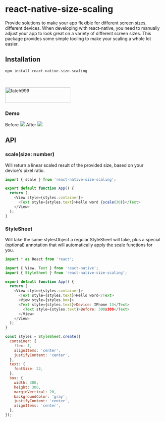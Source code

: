 # react-native-size-scaling
Provide solutions to make your app flexible for different screen sizes, different devices. When developing with react-native, you need to manually adjust your app to look great on a variety of different screen sizes. This package provides some simple tooling to make your scaling a whole lot easier.
## Installation

```sh
npm install react-native-size-scaling
```

<br><p><a href="https://www.buymeacoffee.com/hoaphantn"> <img align="left" src="https://cdn.buymeacoffee.com/buttons/v2/default-yellow.png" height="50" width="210" alt="fateh999" /></a></p><br><br><br>

### Demo
Before
![](https://github.com/hoaphantn7604/file-upload/blob/master/document/scaling/scaling1.png)
After
![](https://github.com/hoaphantn7604/file-upload/blob/master/document/scaling/scaling2.png)


## API
### scale(size: number)
Will return a linear scaled result of the provided size, based on your device's pixel ratio.

```js
import { scale } from 'react-native-size-scaling';

export default function App() {
  return (
    <View style={styles.container}>
      <Text style={styles.text}>Hello word {scale(30)}</Text>
    </View>
  );
}

```

### StyleSheet
Will take the same stylesObject a regular StyleSheet will take, plus a special (optional) annotation that will automatically apply the scale functions for you.

```js
import * as React from 'react';

import { View, Text } from 'react-native';
import { StyleSheet } from 'react-native-size-scaling';

export default function App() {
  return (
    <View style={styles.container}>
      <Text style={styles.text}>Hello word</Text>
      <View style={styles.box}>
      <Text style={styles.text}>Device: IPhone 13</Text>
        <Text style={styles.text}>Before: 300x300</Text>
      </View>
    </View>
  );
}

const styles = StyleSheet.create({
  container: {
    flex: 1,
    alignItems: 'center',
    justifyContent: 'center',
  },
  text: {
    fontSize: 22,
  },
  box: {
    width: 300,
    height: 300,
    marginVertical: 20,
    backgroundColor: 'gray',
    justifyContent: 'center',
    alignItems: 'center',
  },
});
```
